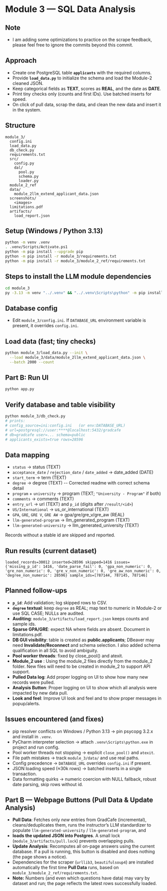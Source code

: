 # Module 3 — SQL Data Analysis

## Note
- I am adding some optimizations to practice on the scrape feedback, please feel free to ignore the commits beyond this commit.

## Approach
- Create one PostgreSQL table **`applicants`** with the required columns.
- Provide **`load_data.py`** to initialize the schema and load the Module-2 cleaned JSON.
- Keep categorical fields as **TEXT**, scores as **REAL**, and the date as **DATE**.
- Print tiny checks only (counts and first IDs). Use batched inserts for speed.
- On click of pull data, scrap the data, and clean the new data and insert it in the system.

## Structure
~~~
module_3/
  config.ini
  load_data.py
  db_check.py
  requirements.txt
  src/
    config.py
    dal/
      pool.py
      schema.py
      loader.py
  module_2_ref
  data/
    module_2llm_extend_applicant_data.json
  screenshots/
    <images>
  limitations.pdf
  artifacts/
    load_report.json
~~~

## Setup (Windows / Python 3.13)
~~~bash
python -m venv .venv
. .venv/Scripts/Activate.ps1
python -m pip install --upgrade pip
python -m pip install -r module_3/requirements.txt
python -m pip install -r module_3/module_2_ref/requirements.txt
~~~

## Steps to install the LLM module dependencies
~~~bash
cd module_3
py -3.13 -m venv "../.venv" && "../.venv\Scripts\python" -m pip install -U pip wheel setuptools && "../.venv\Scripts\python" -m pip install --prefer-binary --extra-index-url https://abetlen.github.io/llama-cpp-python/whl/cpu -r "module_2_ref\llm_hosting/requirements.txt"
~~~

## Database config
- Edit `module_3/config.ini`. If `DATABASE_URL` environment variable is present, it overrides `config.ini`.

## Load data (fast; tiny checks)
~~~bash
python module_3/load_data.py --init \
  --load module_3/data/module_2llm_extend_applicant_data.json \
  --batch 2000 --count
~~~

## Part B: Run UI
~~~bash
python app.py
~~~

## Verify database and table visibility
~~~bash
python module_3/db_check.py
# prints:
# config_source=ini:config.ini   (or env:DATABASE_URL)
# url=postgresql://user:****@localhost:5432/gradcafe
# db=gradcafe user=... schema=public
# applicants_exists=true rows=28596
~~~

## Data mapping
- `status` → status (TEXT)  
- `acceptance_date` / `rejection_date` / `date_added` → date_added (DATE)  
- `start_term` → term (TEXT)  
- `degree` → degree (TEXT)  -- Corrected readme with correct schema detail
- `program` + `university` → program (TEXT; `"University - Program"` if both)  
- `comments` → comments (TEXT)  
- `entry_url` → url (TEXT) and `p_id` (digits after `/result/<id>`)  
- `US/International` → us_or_international (TEXT)  
- `GPA`, `GRE`, `GRE V`, `GRE AW` → gpa/gre/gre_v/gre_aw (REAL)  
- `llm-generated-program` → llm_generated_program (TEXT)  
- `llm-generated-university` → llm_generated_university (TEXT)

Records without a stable id are skipped and reported.

## Run results (current dataset)
~~~text
loaded_records=30012 inserted=28596 skipped=1416 issues={'missing_p_id': 1416, 'date_parse_fail': 0, 'gpa_non_numeric': 0, 'gre_non_numeric': 0, 'gre_v_non_numeric': 0, 'gre_aw_non_numeric': 0, 'degree_non_numeric': 28596} sample_ids=[787144, 787145, 787146]
~~~

## Planned follow-ups 
- **`p_id`**: Add validation; log skipped rows to CSV.
- **`degree` textual**: keep `degree` as REAL; map text to numeric in Module-2 or use SQL CASE; NULLs are audited.
- **Auditing**: `module_3/artifacts/load_report.json` keeps counts and sample ids.
- **Sparse GPA/GRE**: expect NA where fields are absent. Document in limitations.pdf. 
- **DB GUI visibility**: table is created as **public.applicants**; DBeaver may need **Invalidate/Reconnect** and schema selection. I also added schema qualification in all SQL to avoid ambiguity.
- **Pool worker threads**: fixed by close_pool() and atexit.
- **Module_2 use** : Using the module_2 files directly from the module_2 folder. New files will need to be created in module_2 to support API support.
- **Pulled Data log**: Add proper logging on UI to show how many new records were pulled.
- **Analysis Button**: Proper logging on UI to show which all analysis were impacted by new data pull.
- **Look and feel**: Improve UI look and feel and to show proper messages in popup/alerts.

## Issues encountered (and fixes)
- pip resolver conflicts on Windows / Python 3.13 → pin psycopg 3.2.x and install in `.venv`.
- PyCharm interpreter selection → attach `.venv\Scripts\python.exe` in project and run config.
- Pool worker threads not stopping → explicit `close_pool()` and `atexit`.
- File path mistakes → track `module_3/data/` and use real paths.
- Config precedence → `DATABASE_URL` overrides `config.ini` if present.
- JSON loading speed (≈30k rows) → batched inserts in a single transaction.
- Data formatting quirks → numeric coercion with NULL fallback, robust date parsing, skip rows without id.

## Part B — Webpage Buttons (Pull Data & Update Analysis)

- **Pull Data**: Fetches only *new* entries from GradCafe (incremental), cleans/deduplicates them, runs the instructor’s LLM standardizer to populate `llm-generated-university` / `llm-generated-program`, and
- **loads the updated JSON into Postgres**. A small lock (`module_3/artifacts/pull.lock`) prevents overlapping pulls.
- **Update Analysis**: Recomputes all on-page answers using the current database. If a pull is running, this button is disabled and does nothing (the page shows a notice).
- Dependencies for the scraper (`urllib3`, `beautifulsoup4`) are installed automatically the first time **Pull Data** runs, based on `module_3/module_2_ref/requirements.txt`.
- **Note:** Numbers (and even which questions have data) may vary by dataset and run; the page reflects the latest rows successfully loaded.

